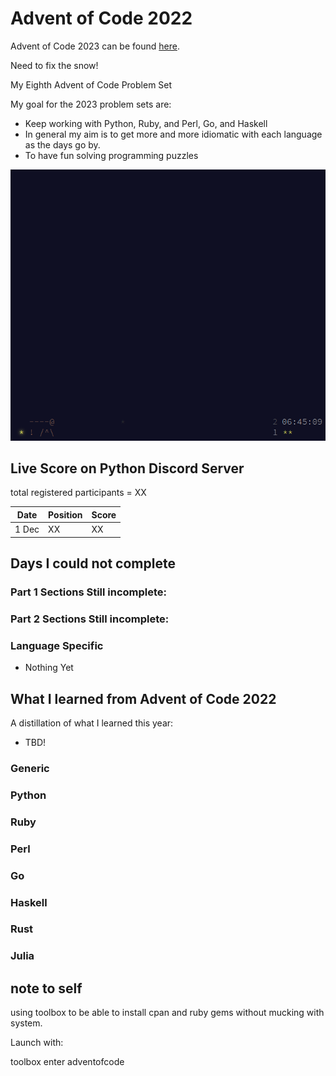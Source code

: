 # Advent of Code 2022

Advent of Code 2023 can be found [here](https://adventofcode.com/2023).

Need to fix the snow! 

My Eighth Advent of Code Problem Set

My goal for the 2023 problem sets are:

- Keep working with Python, Ruby, and Perl, Go, and Haskell
- In general my aim is to get more and more idiomatic with each language as the days go by.
- To have fun solving programming puzzles

![2023 stars](https://github.com/djotaku/adventofcode/blob/6a29f4324a2eae0299094130758a1953b260e3b1/screenshots/2023/20231201.png)


## Live Score on Python Discord Server

total registered participants = XX

| Date  | Position | Score |
|-------|----------|-------|
| 1 Dec | XX       | XX    |


## Days I could not complete
### Part 1 Sections Still incomplete:


### Part 2 Sections Still incomplete:

### Language Specific
- Nothing Yet

## What I learned from Advent of Code 2022

A distillation of what I learned this year:
- TBD!

### Generic

### Python

### Ruby

### Perl

### Go

### Haskell

### Rust

### Julia

## note to self

using toolbox to be able to install cpan and ruby gems without mucking with system.

Launch with:

toolbox enter adventofcode
